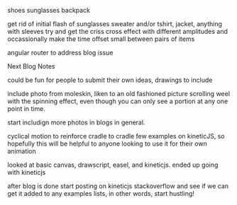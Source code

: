 shoes
sunglasses
backpack

get rid of initial flash of sunglasses
sweater and/or tshirt, jacket, anything with sleeves
try and get the criss cross effect with different amplitudes
and occassionally make the time offset small between pairs of items

angular router to address blog issue

Next Blog Notes

could be fun for people to submit their own ideas, drawings to include

include photo from moleskin, liken to an old fashioned picture scrolling weel with the spinning effect, even though you can only see a portion at any one point in time.

start includign more photos in blogs in general.

cyclical motion to reinforce cradle to cradle
few examples on kineticJS, so hopefully this will be helpful to anyone looking to use it for their own animation

looked at basic canvas, drawscript, easel, and kineticjs. ended up going with kineticjs

after blog is done start posting on kineticjs stackoverflow and see if we can get it added to any examples lists, in other words, start hustling!
